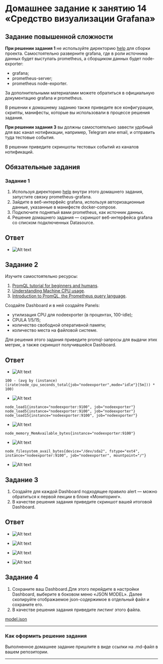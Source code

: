 # Домашнее задание к занятию 14 «Средство визуализации Grafana»

## Задание повышенной сложности

**При решении задания 1** не используйте директорию [help](./help) для сборки проекта. Самостоятельно разверните grafana, где в роли источника данных будет выступать prometheus, а сборщиком данных будет node-exporter:

- grafana;
- prometheus-server;
- prometheus node-exporter.

За дополнительными материалами можете обратиться в официальную документацию grafana и prometheus.

В решении к домашнему заданию также приведите все конфигурации, скрипты, манифесты, которые вы
использовали в процессе решения задания.

**При решении задания 3** вы должны самостоятельно завести удобный для вас канал нотификации, например, Telegram или email, и отправить туда тестовые события.

В решении приведите скриншоты тестовых событий из каналов нотификаций.

## Обязательные задания

### Задание 1

1. Используя директорию [help](./help) внутри этого домашнего задания, запустите связку prometheus-grafana.
1. Зайдите в веб-интерфейс grafana, используя авторизационные данные, указанные в манифесте docker-compose.
1. Подключите поднятый вами prometheus, как источник данных.
1. Решение домашнего задания — скриншот веб-интерфейса grafana со списком подключенных Datasource.

## Ответ

- ![Alt text](https://github.com/wineperm/SHDEVOPS-2/assets/15356046/d44aebae-fb4d-408d-be58-8f73f2e06cc4)

## Задание 2

Изучите самостоятельно ресурсы:

1. [PromQL tutorial for beginners and humans](https://valyala.medium.com/promql-tutorial-for-beginners-9ab455142085).
1. [Understanding Machine CPU usage](https://www.robustperception.io/understanding-machine-cpu-usage).
1. [Introduction to PromQL, the Prometheus query language](https://grafana.com/blog/2020/02/04/introduction-to-promql-the-prometheus-query-language/).

Создайте Dashboard и в ней создайте Panels:

- утилизация CPU для nodeexporter (в процентах, 100-idle);
- CPULA 1/5/15;
- количество свободной оперативной памяти;
- количество места на файловой системе.

Для решения этого задания приведите promql-запросы для выдачи этих метрик, а также скриншот получившейся Dashboard.

## Ответ

- ![Alt text](https://github.com/wineperm/SHDEVOPS-2/assets/15356046/9078e246-e63f-4a28-9225-8cac617ba2e0)

```
100 - (avg by (instance)(irate(node_cpu_seconds_total{job="nodeexporter",mode="idle"}[5m])) * 100)
```

- ![Alt text](https://github.com/wineperm/SHDEVOPS-2/assets/15356046/7936a64e-233c-4e52-8c9f-f62911c061d9)

```
node_load1{instance="nodeexporter:9100", job="nodeexporter"}
node_load5{instance="nodeexporter:9100", job="nodeexporter"}
node_load15{instance="nodeexporter:9100", job="nodeexporter"}
```

- ![Alt text](https://github.com/wineperm/SHDEVOPS-2/assets/15356046/869b3867-5cad-432f-ac48-bc2f3b4f226a)

```
node_memory_MemAvailable_bytes{instance="nodeexporter:9100"}
```

- ![Alt text](https://github.com/wineperm/SHDEVOPS-2/assets/15356046/d831dbdd-eebf-4b66-b65b-0995aefab3e4)

```
node_filesystem_avail_bytes{device="/dev/sda2", fstype="ext4", instance="nodeexporter:9100", job="nodeexporter", mountpoint="/"}
```

- ![Alt text](https://github.com/wineperm/SHDEVOPS-2/assets/15356046/e63b9576-301d-4b1d-9254-348dfb3fe3ac)

## Задание 3

1. Создайте для каждой Dashboard подходящее правило alert — можно обратиться к первой лекции в блоке «Мониторинг».
1. В качестве решения задания приведите скриншот вашей итоговой Dashboard.

## Ответ

- ![Alt text](https://github.com/wineperm/SHDEVOPS-2/assets/15356046/f849c0f4-9fbf-4b26-9ebf-eae2168919ee)

- ![Alt text](https://github.com/wineperm/SHDEVOPS-2/assets/15356046/f2a8e627-5aad-478d-8812-dc94cb1d3f5c)

- ![Alt text](https://github.com/wineperm/SHDEVOPS-2/assets/15356046/111e404b-232b-4466-83c2-55907a1cf498)

- ![Alt text](https://github.com/wineperm/SHDEVOPS-2/assets/15356046/9773839d-522f-4593-9e36-f4ad079d5d6c)

## Задание 4

1. Сохраните ваш Dashboard.Для этого перейдите в настройки Dashboard, выберите в боковом меню «JSON MODEL». Далее скопируйте отображаемое json-содержимое в отдельный файл и сохраните его.
1. В качестве решения задания приведите листинг этого файла.

[model.json](https://github.com/wineperm/SHDEVOPS-2/blob/main/mnt-homeworks/10-monitoring-03-grafana/model.json)

---

### Как оформить решение задания

Выполненное домашнее задание пришлите в виде ссылки на .md-файл в вашем репозитории.

---
